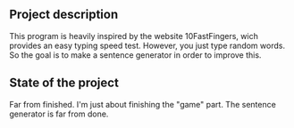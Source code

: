 ## Project description

This program is heavily inspired by the website 10FastFingers, wich provides an easy typing speed test. However, you just type random words. So the goal is to make a sentence generator in order to improve this.

## State of the project

Far from finished. I'm just about finishing the "game" part. The sentence generator is far from done.
